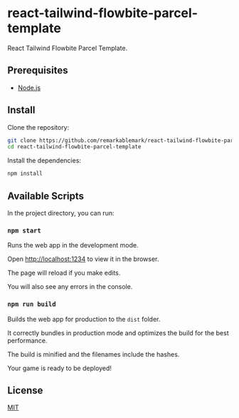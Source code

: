 # react-tailwind-flowbite-parcel-template

React Tailwind Flowbite Parcel Template.

## Prerequisites

- [Node.js](https://nodejs.org/en/download/)

## Install

Clone the repository:

```sh
git clone https://github.com/remarkablemark/react-tailwind-flowbite-parcel-template.git
cd react-tailwind-flowbite-parcel-template
```

Install the dependencies:

```sh
npm install
```

## Available Scripts

In the project directory, you can run:

### `npm start`

Runs the web app in the development mode.

Open [http://localhost:1234](http://localhost:1234) to view it in the browser.

The page will reload if you make edits.

You will also see any errors in the console.

### `npm run build`

Builds the web app for production to the `dist` folder.

It correctly bundles in production mode and optimizes the build for the best performance.

The build is minified and the filenames include the hashes.

Your game is ready to be deployed!

## License

[MIT](LICENSE)
